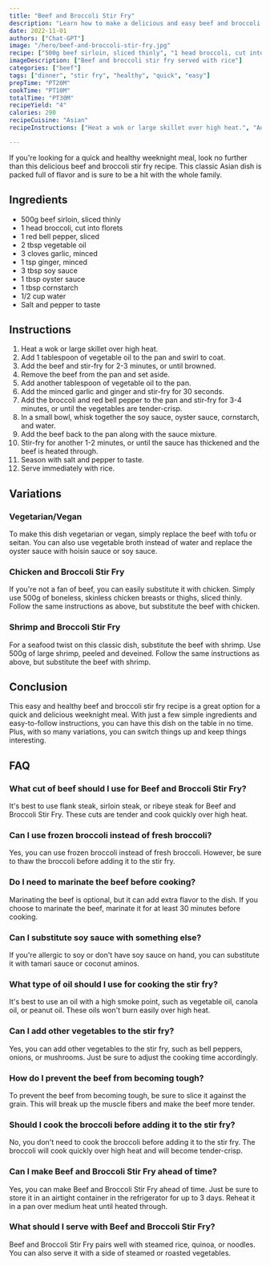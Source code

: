 ```yaml
---
title: "Beef and Broccoli Stir Fry"
description: "Learn how to make a delicious and easy beef and broccoli stir fry in the comfort of your own home. This recipe is perfect for a quick and healthy weeknight meal."
date: 2022-11-01
authors: ["Chat-GPT"]
image: "/hero/beef-and-broccoli-stir-fry.jpg"
recipe: ["500g beef sirloin, sliced thinly", "1 head broccoli, cut into florets", "1 red bell pepper, sliced", "2 tbsp vegetable oil", "3 cloves garlic, minced", "1 tsp ginger, minced", "3 tbsp soy sauce", "1 tbsp oyster sauce", "1 tbsp cornstarch", "1/2 cup water", "Salt and pepper to taste"]
imageDescription: ["Beef and broccoli stir fry served with rice"]
categories: ["beef"]
tags: ["dinner", "stir fry", "healthy", "quick", "easy"]
prepTime: "PT20M"
cookTime: "PT10M"
totalTime: "PT30M"
recipeYield: "4"
calories: 290
recipeCuisine: "Asian"
recipeInstructions: ["Heat a wok or large skillet over high heat.", "Add 1 tablespoon of vegetable oil to the pan and swirl to coat.", "Add the beef and stir-fry for 2-3 minutes, or until browned.", "Remove the beef from the pan and set aside.", "Add another tablespoon of vegetable oil to the pan.", "Add the minced garlic and ginger and stir-fry for 30 seconds.", "Add the broccoli and red bell pepper to the pan and stir-fry for 3-4 minutes, or until the vegetables are tender-crisp.", "In a small bowl, whisk together the soy sauce, oyster sauce, cornstarch, and water.", "Add the beef back to the pan along with the sauce mixture.", "Stir-fry for another 1-2 minutes, or until the sauce has thickened and the beef is heated through.", "Season with salt and pepper to taste.", "Serve immediately with rice."]

---
```


If you're looking for a quick and healthy weeknight meal, look no further than this delicious beef and broccoli stir fry recipe. This classic Asian dish is packed full of flavor and is sure to be a hit with the whole family.

## Ingredients

- 500g beef sirloin, sliced thinly
- 1 head broccoli, cut into florets
- 1 red bell pepper, sliced
- 2 tbsp vegetable oil
- 3 cloves garlic, minced
- 1 tsp ginger, minced
- 3 tbsp soy sauce
- 1 tbsp oyster sauce
- 1 tbsp cornstarch
- 1/2 cup water
- Salt and pepper to taste

## Instructions

1. Heat a wok or large skillet over high heat.
2. Add 1 tablespoon of vegetable oil to the pan and swirl to coat.
3. Add the beef and stir-fry for 2-3 minutes, or until browned.
4. Remove the beef from the pan and set aside.
5. Add another tablespoon of vegetable oil to the pan.
6. Add the minced garlic and ginger and stir-fry for 30 seconds.
7. Add the broccoli and red bell pepper to the pan and stir-fry for 3-4 minutes, or until the vegetables are tender-crisp.
8. In a small bowl, whisk together the soy sauce, oyster sauce, cornstarch, and water.
9. Add the beef back to the pan along with the sauce mixture.
10. Stir-fry for another 1-2 minutes, or until the sauce has thickened and the beef is heated through.
11. Season with salt and pepper to taste.
12. Serve immediately with rice.

## Variations

### Vegetarian/Vegan

To make this dish vegetarian or vegan, simply replace the beef with tofu or seitan. You can also use vegetable broth instead of water and replace the oyster sauce with hoisin sauce or soy sauce.

### Chicken and Broccoli Stir Fry

If you're not a fan of beef, you can easily substitute it with chicken. Simply use 500g of boneless, skinless chicken breasts or thighs, sliced thinly. Follow the same instructions as above, but substitute the beef with chicken.

### Shrimp and Broccoli Stir Fry

For a seafood twist on this classic dish, substitute the beef with shrimp. Use 500g of large shrimp, peeled and deveined. Follow the same instructions as above, but substitute the beef with shrimp.

## Conclusion

This easy and healthy beef and broccoli stir fry recipe is a great option for a quick and delicious weeknight meal. With just a few simple ingredients and easy-to-follow instructions, you can have this dish on the table in no time. Plus, with so many variations, you can switch things up and keep things interesting.

## FAQ

### What cut of beef should I use for Beef and Broccoli Stir Fry?

It's best to use flank steak, sirloin steak, or ribeye steak for Beef and Broccoli Stir Fry. These cuts are tender and cook quickly over high heat.

### Can I use frozen broccoli instead of fresh broccoli?

Yes, you can use frozen broccoli instead of fresh broccoli. However, be sure to thaw the broccoli before adding it to the stir fry.

### Do I need to marinate the beef before cooking?

Marinating the beef is optional, but it can add extra flavor to the dish. If you choose to marinate the beef, marinate it for at least 30 minutes before cooking.

### Can I substitute soy sauce with something else?

If you're allergic to soy or don't have soy sauce on hand, you can substitute it with tamari sauce or coconut aminos.

### What type of oil should I use for cooking the stir fry?

It's best to use an oil with a high smoke point, such as vegetable oil, canola oil, or peanut oil. These oils won't burn easily over high heat.

### Can I add other vegetables to the stir fry?

Yes, you can add other vegetables to the stir fry, such as bell peppers, onions, or mushrooms. Just be sure to adjust the cooking time accordingly.

### How do I prevent the beef from becoming tough?

To prevent the beef from becoming tough, be sure to slice it against the grain. This will break up the muscle fibers and make the beef more tender.

### Should I cook the broccoli before adding it to the stir fry?

No, you don't need to cook the broccoli before adding it to the stir fry. The broccoli will cook quickly over high heat and will become tender-crisp.

### Can I make Beef and Broccoli Stir Fry ahead of time?

Yes, you can make Beef and Broccoli Stir Fry ahead of time. Just be sure to store it in an airtight container in the refrigerator for up to 3 days. Reheat it in a pan over medium heat until heated through.

### What should I serve with Beef and Broccoli Stir Fry?

Beef and Broccoli Stir Fry pairs well with steamed rice, quinoa, or noodles. You can also serve it with a side of steamed or roasted vegetables.
